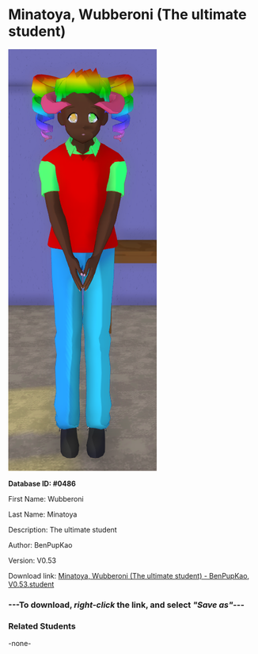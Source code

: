 # Minatoya, Wubberoni (The ultimate student)

<img src="../../Files/Images/Minatoya, Wubberoni (The ultimate student).png" title="Minatoya, Wubberoni (The ultimate student) - BenPupKao, V0.53">

**Database ID: #0486**

First Name: Wubberoni

Last Name: Minatoya

Description: The ultimate student

Author: BenPupKao

Version: V0.53

Download link: <a href="https://raw.githubusercontent.com/Arbiter1223/Daigaku-Gurashi-Custom-Students/master/Files/Student%20Files/Minatoya%2C%20Wubberoni%20(The%20ultimate%20student)%20-%20BenPupKao%2C%20V0.53.student">Minatoya, Wubberoni (The ultimate student) - BenPupKao, V0.53.student</a>

### ---**To download, _right-click_ the link, and select _"Save as"_**---

### Related Students

-none-
